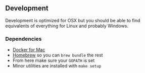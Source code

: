 
## Development

Development is optimized for OSX but you should be able to find equivalents
of everything for Linux and probably Windows.

### Dependencies

 * [Docker for Mac](https://docs.docker.com/docker-for-mac/install/)
 * [Homebrew](https://brew.sh/) so you can `brew bundle` the rest
 * From here make sure your `GOPATH` is set
 * Minor utilities are installed with `make setup`
